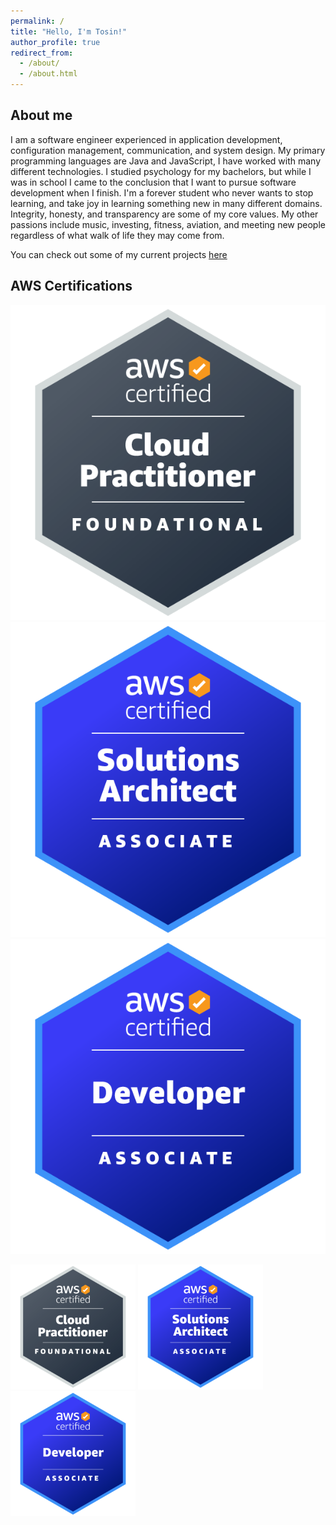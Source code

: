 ```yaml
---
permalink: /
title: "Hello, I'm Tosin!"
author_profile: true
redirect_from: 
  - /about/
  - /about.html
---
```


About me
------

I am a software engineer experienced in application development, configuration management, communication, and system design. My primary programming languages are Java and JavaScript, I have worked with many different technologies. I studied psychology for my bachelors, but while I was in school I came to the conclusion that I want to pursue software development when I finish. I'm a forever student who never wants to stop learning, and take joy in learning something new in many different domains. Integrity, honesty, and transparency are some of my core values. My other passions include music, investing, fitness, aviation, and meeting new people regardless of what walk of life they may come from. 

You can check out some of my current projects [here](/projects)


AWS Certifications
------

[![AWS Cloud Practitioner](../images/aws-certified-cloud-practitioner.png)](https://www.credly.com/badges/4d11808f-bbaa-45a5-90bd-681015018400/public_url) [![AWS Solutions Architect](../images/aws-certified-solutions-architect-associate.png) ](https://www.credly.com/badges/9b52c8c4-f8dc-473a-b9a9-8424e849b0da/public_url)[![AWS Developer](../images/aws-certified-developer-associate.png)](https://www.credly.com/badges/f32828ac-4851-434c-a0df-20c3bbcf490a/public_url)

<a href="https://www.credly.com/badges/4d11808f-bbaa-45a5-90bd-681015018400/public_url"><img src="../images/aws-certified-cloud-practitioner.png" alt="AWS Cloud Practitioner" width='200px' height='200px'></a>
<a href="https://www.credly.com/badges/9b52c8c4-f8dc-473a-b9a9-8424e849b0da/public_url"><img src="../images/aws-certified-solutions-architect-associate.png" alt="AWS Solutions Architect" width='200px' height='200px'>
<a href="https://www.credly.com/badges/f32828ac-4851-434c-a0df-20c3bbcf490a/public_url"><img src="../images/aws-certified-developer-associate.png" alt="AWS Developer" width='200px' height='200px'></a>